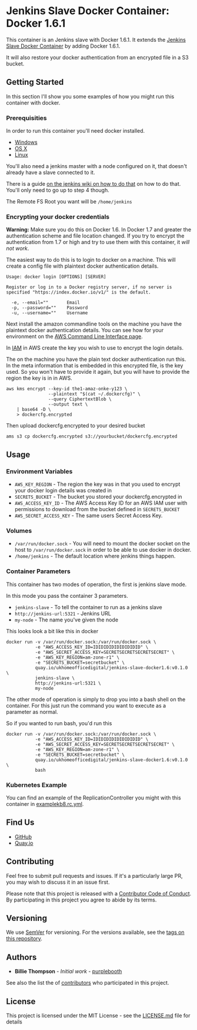 # Jenkins Slave Docker Container: Docker 1.6.1

This container is an Jenkins slave with Docker 1.6.1. It extends the 
[Jenkins Slave Docker Container][1] by adding Docker 1.6.1.

It will also restore your docker authentication from an encrypted file in a S3 bucket.

[1]: https://github.com/UKHomeOffice/docker-jenkins-slave "Jenkins Slave Docker Container"

## Getting Started

In this section I'll show you some examples of how you might run this container with docker.

### Prerequisities

In order to run this container you'll need docker installed.

* [Windows](https://docs.docker.com/windows/started)
* [OS X](https://docs.docker.com/mac/started/)
* [Linux](https://docs.docker.com/linux/started/)

You'll also need a jenkins master with a node configured on it, that doesn't already have a slave 
connected to it.

There is a guide [on the jenkins wiki on how to do that][2] on how to do that. You'll only need to 
go up to step 4 though.

The Remote FS Root you want will be `/home/jenkins`

[2]: https://wiki.jenkins-ci.org/display/JENKINS/Step+by+step+guide+to+set+up+master+and+slave+machines "Step by step guide to set up master and slave machines"

### Encrypting your docker credentials

**Warning:** Make sure you do this on Docker 1.6. In Docker 1.7 and greater the authentication scheme
and file location changed. If you try to encrypt the authentication from 1.7 or high and try to use 
them with this container, it *will not work*.

The easiest way to do this is to login to docker on a machine. This will create a config file with
plaintext docker authentication details.

```
Usage: docker login [OPTIONS] [SERVER]

Register or log in to a Docker registry server, if no server is
specified "https://index.docker.io/v1/" is the default.

  -e, --email=""       Email
  -p, --password=""    Password
  -u, --username=""    Username
```

Next install the amazon commandline tools on the machine you have the plaintext docker 
authentication details. You can see how for your environment on the 
[AWS Command Line Interface page](https://aws.amazon.com/cli/).

In [IAM](https://aws.amazon.com/iam/) in AWS create the key you wish to use to encrypt the login 
details.

The on the machine you have the plain text docker authentication run this. In the meta information 
that is embedded in this encrypted file, is the key used. So you won't have to provide it again, but
you will have to provide the region the key is in in AWS.

```shell
aws kms encrypt --key-id the1-amaz-onke-y123 \
                --plaintext "$(cat ~/.dockercfg)" \
                --query CiphertextBlob \
                --output text \
    | base64 -D \ 
    > dockercfg.encrypted
```

Then upload dockercfg.encrypted to your desired bucket

```shell
ams s3 cp dockercfg.encrypted s3://yourbucket/dockercfg.encrypted
```

## Usage

### Environment Variables

* `AWS_KEY_REGION` - The region the key was in that you used to encrypt your docker login details 
  was created in
* `SECRETS_BUCKET` - The bucket you stored your dockercfg.encrypted in
* `AWS_ACCESS_KEY_ID` - The AWS Access Key ID for an AWS IAM user with permissions to download from 
  the bucket defined in `SECRETS_BUCKET`
* `AWS_SECRET_ACCESS_KEY` - The same users Secret Access Key.

### Volumes

* `/var/run/docker.sock` - You will need to mount the docker socket on the host to `/var/run/docker.sock` in order to be 
  able to use docker in docker.
* `/home/jenkins` - The default location where jenkins things happen.

### Container Parameters

This container has two modes of operation, the first is jenkins slave mode.

In this mode you pass the container 3 parameters.

* `jenkins-slave` - To tell the container to run as a jenkins slave
* `http://jenkins-url:5321` - Jenkins URL
* `my-node` - The name you've given the node

This looks look a bit like this in docker

```shell
docker run -v /var/run/docker.sock:/var/run/docker.sock \
           -e "AWS_ACCESS_KEY_ID=IDIDIDIDIDIDIDIDID" \
           -e "AWS_SECRET_ACCESS_KEY=SECRETSECRETSECRETSECRET" \
           -e "AWS_KEY_REGION=am-zone-r1" \
           -e "SECRETS_BUCKET=secretbucket" \
           quay.io/ukhomeofficedigital/jenkins-slave-docker1.6:v0.1.0 \
           jenkins-slave \
           http://jenkins-url:5321 \
           my-node
```

The other mode of operation is simply to drop you into a bash shell on the container. For this just
run the command you want to execute as a parameter as normal. 

So if you wanted to run bash, you'd run this 

```shell
docker run -v /var/run/docker.sock:/var/run/docker.sock \
           -e "AWS_ACCESS_KEY_ID=IDIDIDIDIDIDIDIDID" \
           -e "AWS_SECRET_ACCESS_KEY=SECRETSECRETSECRETSECRET" \
           -e "AWS_KEY_REGION=am-zone-r1" \
           -e "SECRETS_BUCKET=secretbucket" \
           quay.io/ukhomeofficedigital/jenkins-slave-docker1.6:v0.1.0 \
           bash
```

### Kubernetes Example

You can find an example of the ReplicationController you might with this container in 
[examplekb8.rc.yml][3].

[3]: examplekb8.rc.yml "Kubernetes Replication Controller Example"
  
## Find Us

* [GitHub](https://github.com/UKHomeOffice/docker-jenkins-slave-docker1.6)
* [Quay.io](https://quay.io/repository/ukhomeofficedigital/jenkins-slave-docker1.6)

## Contributing

Feel free to submit pull requests and issues. If it's a particularly large PR, you may wish to 
discuss it in an issue first.

Please note that this project is released with a [Contributor Code of Conduct][4]. By participating 
in this project you agree to abide by its terms.

[4]: code_of_conduct.md "Contributor Code of Conduct"

## Versioning

We use [SemVer][5] for versioning. For the versions available, see the [tags on this repository][6].

[5]: http://semver.org/ "Semantic Versioning 2.0.0"
[6]: https://github.com/UKHomeOffice/docker-jenkins-slave-docker1.6/tags

## Authors

* **Billie Thompson** - *Initial work* - [purplebooth](https://github.com/purplebooth)

See also the list the of [contributors][7] who participated in this project.

[7]: https://github.com/UKHomeOffice/docker-jenkins-slave-docker1.6/graphs/contributors

## License

This project is licensed under the MIT License - see the [LICENSE.md][8] file for details

[8]: LICENSE.md "The MIT License (MIT)"
